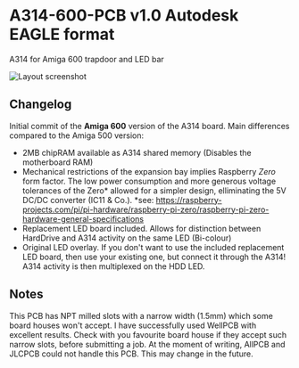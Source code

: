 # A314-600-PCB v1.0 Autodesk EAGLE format
A314 for Amiga 600 trapdoor and LED bar

![Layout screenshot](Images/a314-600.png)
## Changelog

Initial commit of the **Amiga 600** version of the A314 board. Main differences compared to the Amiga 500 version:
 - 2MB chipRAM available as A314 shared memory (Disables the motherboard RAM)
 - Mechanical restrictions of the expansion bay implies Raspberry *Zero* form factor. The low power consumption and more generous voltage tolerances of the Zero* allowed for a simpler design, elliminating the 5V DC/DC converter (IC11 & Co.). 
 *see: https://raspberry-projects.com/pi/pi-hardware/raspberry-pi-zero/raspberry-pi-zero-hardware-general-specifications
 - Replacement LED board included. Allows for distinction between HardDrive and A314 activity on the same LED (Bi-colour)
 - Original LED overlay. If you don't want to use the included replacement LED board, then use your existing one, but connect it through the A314! A314 activity is then multiplexed on the HDD LED.
## Notes
This PCB has NPT milled slots with a narrow width (1.5mm) which some board houses won't accept. I have successfully used WellPCB with excellent results. Check with you favourite board house if they accept such narrow slots, before submitting a job.
At the moment of writing, AllPCB and JLCPCB could not handle this PCB. This may change in the future.
